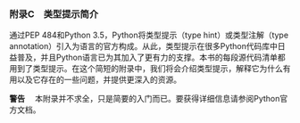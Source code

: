 ### 附录C　类型提示简介

通过PEP 484和Python 3.5，Python将类型提示（type hint）或类型注解（type annotation）引入为语言的官方构成。从此，类型提示在很多Python代码库中日益普及，并且Python语言已为其加入了更有力的支撑。本书的每段源代码清单都用到了类型提示。在这个简短的附录中，我们将会介绍类型提示，解释它为什么有用以及它存在的一些问题，并提供更深入的资源。



**警告** 　本附录并不求全，只是简要的入门而已。要获得详细信息请参阅Python官方文档。



